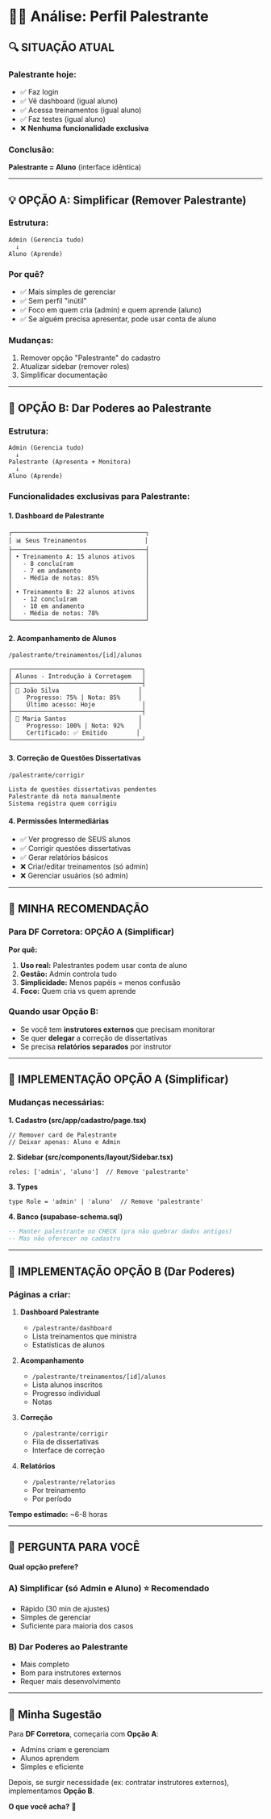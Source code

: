 # 👨‍🏫 Análise: Perfil Palestrante

## 🔍 SITUAÇÃO ATUAL

### **Palestrante hoje:**
- ✅ Faz login
- ✅ Vê dashboard (igual aluno)
- ✅ Acessa treinamentos (igual aluno)
- ✅ Faz testes (igual aluno)
- ❌ **Nenhuma funcionalidade exclusiva**

### **Conclusão:**
**Palestrante = Aluno** (interface idêntica)

---

## 💡 OPÇÃO A: Simplificar (Remover Palestrante)

### **Estrutura:**
```
Admin (Gerencia tudo)
  ↓
Aluno (Aprende)
```

### **Por quê?**
- ✅ Mais simples de gerenciar
- ✅ Sem perfil "inútil"
- ✅ Foco em quem cria (admin) e quem aprende (aluno)
- ✅ Se alguém precisa apresentar, pode usar conta de aluno

### **Mudanças:**
1. Remover opção "Palestrante" do cadastro
2. Atualizar sidebar (remover roles)
3. Simplificar documentação

---

## 🚀 OPÇÃO B: Dar Poderes ao Palestrante

### **Estrutura:**
```
Admin (Gerencia tudo)
  ↓
Palestrante (Apresenta + Monitora)
  ↓
Aluno (Aprende)
```

### **Funcionalidades exclusivas para Palestrante:**

#### **1. Dashboard de Palestrante**
```
┌─────────────────────────────────────┐
│ 📊 Seus Treinamentos                │
├─────────────────────────────────────┤
│ • Treinamento A: 15 alunos ativos   │
│   - 8 concluíram                    │
│   - 7 em andamento                  │
│   - Média de notas: 85%             │
│                                     │
│ • Treinamento B: 22 alunos ativos   │
│   - 12 concluíram                   │
│   - 10 em andamento                 │
│   - Média de notas: 78%             │
└─────────────────────────────────────┘
```

#### **2. Acompanhamento de Alunos**
```
/palestrante/treinamentos/[id]/alunos

┌────────────────────────────────────┐
│ Alunos - Introdução à Corretagem   │
├────────────────────────────────────┤
│ 👤 João Silva                      │
│    Progresso: 75% | Nota: 85%     │
│    Último acesso: Hoje             │
├────────────────────────────────────┤
│ 👤 Maria Santos                    │
│    Progresso: 100% | Nota: 92%    │
│    Certificado: ✅ Emitido        │
└────────────────────────────────────┘
```

#### **3. Correção de Questões Dissertativas**
```
/palestrante/corrigir

Lista de questões dissertativas pendentes
Palestrante dá nota manualmente
Sistema registra quem corrigiu
```

#### **4. Permissões Intermediárias**
- ✅ Ver progresso de SEUS alunos
- ✅ Corrigir questões dissertativas
- ✅ Gerar relatórios básicos
- ❌ Criar/editar treinamentos (só admin)
- ❌ Gerenciar usuários (só admin)

---

## 🎯 MINHA RECOMENDAÇÃO

### **Para DF Corretora: OPÇÃO A (Simplificar)**

**Por quê:**
1. **Uso real:** Palestrantes podem usar conta de aluno
2. **Gestão:** Admin controla tudo
3. **Simplicidade:** Menos papéis = menos confusão
4. **Foco:** Quem cria vs quem aprende

### **Quando usar Opção B:**
- Se você tem **instrutores externos** que precisam monitorar
- Se quer **delegar** a correção de dissertativas
- Se precisa **relatórios separados** por instrutor

---

## 🔄 IMPLEMENTAÇÃO OPÇÃO A (Simplificar)

### **Mudanças necessárias:**

**1. Cadastro (src/app/cadastro/page.tsx)**
```tsx
// Remover card de Palestrante
// Deixar apenas: Aluno e Admin
```

**2. Sidebar (src/components/layout/Sidebar.tsx)**
```tsx
roles: ['admin', 'aluno']  // Remove 'palestrante'
```

**3. Types**
```tsx
type Role = 'admin' | 'aluno'  // Remove 'palestrante'
```

**4. Banco (supabase-schema.sql)**
```sql
-- Manter palestrante no CHECK (pra não quebrar dados antigos)
-- Mas não oferecer no cadastro
```

---

## 🚀 IMPLEMENTAÇÃO OPÇÃO B (Dar Poderes)

### **Páginas a criar:**

1. **Dashboard Palestrante**
   - `/palestrante/dashboard`
   - Lista treinamentos que ministra
   - Estatísticas de alunos

2. **Acompanhamento**
   - `/palestrante/treinamentos/[id]/alunos`
   - Lista alunos inscritos
   - Progresso individual
   - Notas

3. **Correção**
   - `/palestrante/corrigir`
   - Fila de dissertativas
   - Interface de correção

4. **Relatórios**
   - `/palestrante/relatorios`
   - Por treinamento
   - Por período

**Tempo estimado:** ~6-8 horas

---

## 🎯 PERGUNTA PARA VOCÊ

**Qual opção prefere?**

### **A) Simplificar (só Admin e Aluno)** ⭐ Recomendado
- Rápido (30 min de ajustes)
- Simples de gerenciar
- Suficiente para maioria dos casos

### **B) Dar Poderes ao Palestrante**
- Mais completo
- Bom para instrutores externos
- Requer mais desenvolvimento

---

## 💬 Minha Sugestão

Para **DF Corretora**, começaria com **Opção A**:
- Admins criam e gerenciam
- Alunos aprendem
- Simples e eficiente

Depois, se surgir necessidade (ex: contratar instrutores externos), implementamos **Opção B**.

**O que você acha?** 🤔

